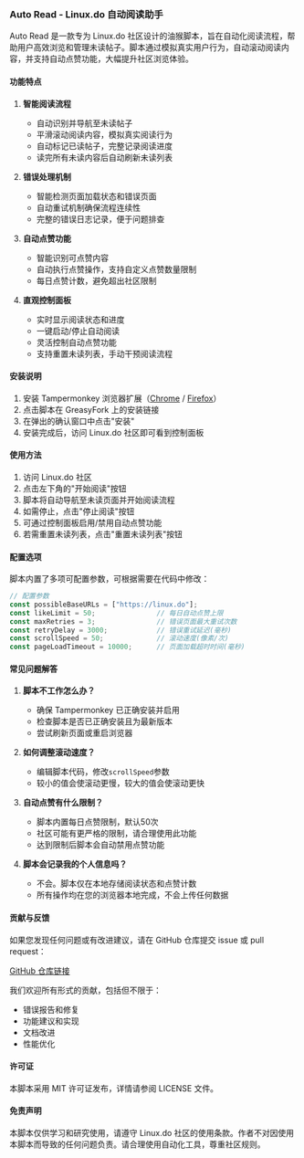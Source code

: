 ### Auto Read - Linux.do 自动阅读助手

Auto Read 是一款专为 Linux.do 社区设计的油猴脚本，旨在自动化阅读流程，帮助用户高效浏览和管理未读帖子。脚本通过模拟真实用户行为，自动滚动阅读内容，并支持自动点赞功能，大幅提升社区浏览体验。

#### 功能特点

1. **智能阅读流程**
   - 自动识别并导航至未读帖子
   - 平滑滚动阅读内容，模拟真实阅读行为
   - 自动标记已读帖子，完整记录阅读进度
   - 读完所有未读内容后自动刷新未读列表

2. **错误处理机制**
   - 智能检测页面加载状态和错误页面
   - 自动重试机制确保流程连续性
   - 完整的错误日志记录，便于问题排查

3. **自动点赞功能**
   - 智能识别可点赞内容
   - 自动执行点赞操作，支持自定义点赞数量限制
   - 每日点赞计数，避免超出社区限制

4. **直观控制面板**
   - 实时显示阅读状态和进度
   - 一键启动/停止自动阅读
   - 灵活控制自动点赞功能
   - 支持重置未读列表，手动干预阅读流程

#### 安装说明

1. 安装 Tampermonkey 浏览器扩展（[Chrome](https://chrome.google.com/webstore/detail/tampermonkey/dhdgffkkebhmkfjojejmpbldmpobfkfo) / [Firefox](https://addons.mozilla.org/en-US/firefox/addon/tampermonkey/)）
2. 点击脚本在 GreasyFork 上的安装链接
3. 在弹出的确认窗口中点击"安装"
4. 安装完成后，访问 Linux.do 社区即可看到控制面板

#### 使用方法

1. 访问 Linux.do 社区
2. 点击左下角的"开始阅读"按钮
3. 脚本将自动导航至未读页面并开始阅读流程
4. 如需停止，点击"停止阅读"按钮
5. 可通过控制面板启用/禁用自动点赞功能
6. 若需重置未读列表，点击"重置未读列表"按钮

#### 配置选项

脚本内置了多项可配置参数，可根据需要在代码中修改：

```javascript
// 配置参数
const possibleBaseURLs = ["https://linux.do"];
const likeLimit = 50;               // 每日自动点赞上限
const maxRetries = 3;               // 错误页面最大重试次数
const retryDelay = 3000;            // 错误重试延迟(毫秒)
const scrollSpeed = 50;             // 滚动速度(像素/次)
const pageLoadTimeout = 10000;      // 页面加载超时时间(毫秒)
```

#### 常见问题解答

1. **脚本不工作怎么办？**
   - 确保 Tampermonkey 已正确安装并启用
   - 检查脚本是否已正确安装且为最新版本
   - 尝试刷新页面或重启浏览器

2. **如何调整滚动速度？**
   - 编辑脚本代码，修改`scrollSpeed`参数
   - 较小的值会使滚动更慢，较大的值会使滚动更快

3. **自动点赞有什么限制？**
   - 脚本内置每日点赞限制，默认50次
   - 社区可能有更严格的限制，请合理使用此功能
   - 达到限制后脚本会自动禁用点赞功能

4. **脚本会记录我的个人信息吗？**
   - 不会。脚本仅在本地存储阅读状态和点赞计数
   - 所有操作均在您的浏览器本地完成，不会上传任何数据

#### 贡献与反馈

如果您发现任何问题或有改进建议，请在 GitHub 仓库提交 issue 或 pull request：

[GitHub 仓库链接](https://github.com/OuOumm/autoRead-linuxDo)

我们欢迎所有形式的贡献，包括但不限于：
- 错误报告和修复
- 功能建议和实现
- 文档改进
- 性能优化

#### 许可证

本脚本采用 MIT 许可证发布，详情请参阅 LICENSE 文件。

#### 免责声明

本脚本仅供学习和研究使用，请遵守 Linux.do 社区的使用条款。作者不对因使用本脚本而导致的任何问题负责。请合理使用自动化工具，尊重社区规则。